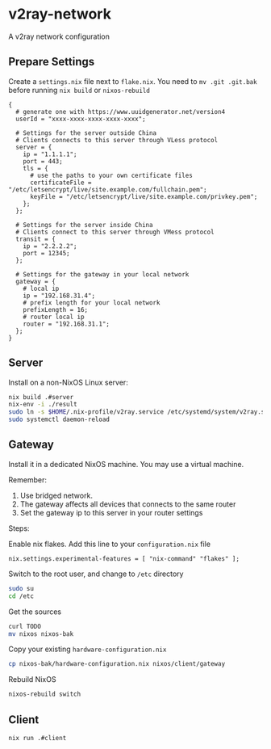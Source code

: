 # v2ray-network

A v2ray network configuration

## Prepare Settings

Create a `settings.nix` file next to `flake.nix`. You need to `mv .git .git.bak` before
running `nix build` or `nixos-rebuild`

```
{
  # generate one with https://www.uuidgenerator.net/version4
  userId = "xxxx-xxxx-xxxx-xxxx-xxxx";

  # Settings for the server outside China
  # Clients connects to this server through VLess protocol
  server = {
    ip = "1.1.1.1";
    port = 443;
    tls = {
      # use the paths to your own certificate files
      certificateFile = "/etc/letsencrypt/live/site.example.com/fullchain.pem";
      keyFile = "/etc/letsencrypt/live/site.example.com/privkey.pem";
    };
  };

  # Settings for the server inside China
  # Clients connect to this server through VMess protocol
  transit = {
    ip = "2.2.2.2";
    port = 12345;
  };

  # Settings for the gateway in your local network
  gateway = {
    # local ip
    ip = "192.168.31.4";
    # prefix length for your local network
    prefixLength = 16;
    # router local ip
    router = "192.168.31.1";
  };
}
```

## Server

Install on a non-NixOS Linux server:

```sh
nix build .#server
nix-env -i ./result
sudo ln -s $HOME/.nix-profile/v2ray.service /etc/systemd/system/v2ray.service
sudo systemctl daemon-reload
```

## Gateway

Install it in a dedicated NixOS machine. You may use a virtual machine.

Remember:
1. Use bridged network.
2. The gateway affects all devices that connects to the same router
3. Set the gateway ip to this server in your router settings


Steps:

Enable nix flakes. Add this line to your `configuration.nix` file
```
nix.settings.experimental-features = [ "nix-command" "flakes" ];
```

Switch to the root user, and change to `/etc` directory
```sh
sudo su
cd /etc
```

Get the sources
```sh
curl TODO
mv nixos nixos-bak
```

Copy your existing `hardware-configuration.nix`

```sh
cp nixos-bak/hardware-configuration.nix nixos/client/gateway
```

Rebuild NixOS
```sh
nixos-rebuild switch
```

## Client

```sh
nix run .#client
```
